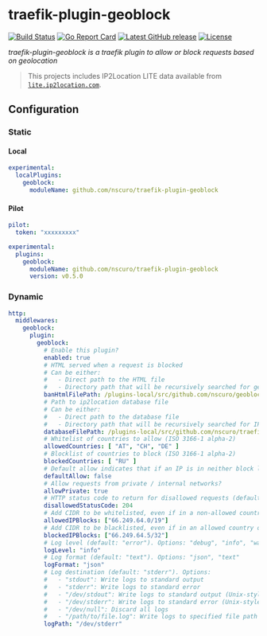 # traefik-plugin-geoblock

[![Build Status](https://github.com/nscuro/traefik-plugin-geoblock/actions/workflows/ci.yml/badge.svg)](https://github.com/nscuro/traefik-plugin-geoblock/actions/workflows/ci.yml)
[![Go Report Card](https://goreportcard.com/badge/github.com/nscuro/traefik-plugin-geoblock)](https://goreportcard.com/report/github.com/nscuro/traefik-plugin-geoblock)
[![Latest GitHub release](https://img.shields.io/github/v/release/nscuro/traefik-plugin-geoblock?sort=semver)](https://github.com/nscuro/traefik-plugin-geoblock/releases/latest)
[![License](https://img.shields.io/badge/license-Apache%202.0-brightgreen.svg)](LICENSE)  

*traefik-plugin-geoblock is a traefik plugin to allow or block requests based on geolocation*

> This projects includes IP2Location LITE data available from [`lite.ip2location.com`](https://lite.ip2location.com/database/ip-country).

## Configuration

### Static

#### Local

```yaml
experimental:
  localPlugins:
    geoblock:
      moduleName: github.com/nscuro/traefik-plugin-geoblock
```

#### Pilot

```yaml
pilot:
  token: "xxxxxxxxx"

experimental:
  plugins:
    geoblock:
      moduleName: github.com/nscuro/traefik-plugin-geoblock
      version: v0.5.0
```

### Dynamic

```yaml
http:
  middlewares:
    geoblock:
      plugin:
        geoblock:
          # Enable this plugin?
          enabled: true
          # HTML served when a request is blocked
          # Can be either:
          #   - Direct path to the HTML file
          #   - Directory path that will be recursively searched for geoblockban.html
          banHtmlFilePath: /plugins-local/src/github.com/nscuro/geoblockban.html
          # Path to ip2location database file
          # Can be either:
          #   - Direct path to the database file
          #   - Directory path that will be recursively searched for IP2LOCATION-LITE-DB1.IPV6.BIN (use /plugins-storage/sources if you have traefik pull the plugin from github)
          databaseFilePath: /plugins-local/src/github.com/nscuro/traefik-plugin-geoblock/IP2LOCATION-LITE-DB1.IPV6.BIN
          # Whitelist of countries to allow (ISO 3166-1 alpha-2)
          allowedCountries: [ "AT", "CH", "DE" ]
          # Blocklist of countries to block (ISO 3166-1 alpha-2)
          blockedCountries: [ "RU" ]
          # Default allow indicates that if an IP is in neither block list nor allow lists, it should be allowed.
          defaultAllow: false
          # Allow requests from private / internal networks?
          allowPrivate: true
          # HTTP status code to return for disallowed requests (default: 403)
          disallowedStatusCode: 204
          # Add CIDR to be whitelisted, even if in a non-allowed country
          allowedIPBlocks: ["66.249.64.0/19"]
          # Add CIDR to be blacklisted, even if in an allowed country or IP block
          blockedIPBlocks: ["66.249.64.5/32"]
          # Log level (default: "error"). Options: "debug", "info", "warn", "error"
          logLevel: "info"
          # Log format (default: "text"). Options: "json", "text"
          logFormat: "json"
          # Log destination (default: "stderr"). Options:
          #   - "stdout": Write logs to standard output
          #   - "stderr": Write logs to standard error
          #   - "/dev/stdout": Write logs to standard output (Unix-style path)
          #   - "/dev/stderr": Write logs to standard error (Unix-style path)
          #   - "/dev/null": Discard all logs
          #   - "/path/to/file.log": Write logs to specified file path
          logPath: "/dev/stderr"
```
